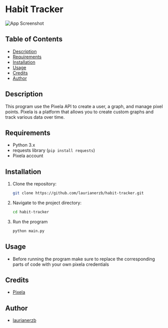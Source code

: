 # Habit Tracker

![App Screenshot]()

## Table of Contents

- [Description](#description)
- [Requirements](#requirements)
- [Installation](#installation)
- [Usage](#usage)
- [Credits](#credits)
- [Author](#author)

## Description
This program use the Pixela API to create a user, a graph, and manage pixel points. 
Pixela is a platform that allows you to create custom graphs and track various data 
over time.

## Requirements
- Python 3.x
- requests library (`pip install requests`)
- Pixela account

## Installation
1. Clone the repository:
   ```bash
   git clone https://github.com/laurianerzb/habit-tracker.git
2. Navigate to the project directory:
   ```bash 
   cd habit-tracker
3. Run the program
   ```bash
   python main.py

## Usage
- Before running the program make sure to replace the corresponding parts of code
with your own pixela credentials

## Credits
- [Pixela](https://docs.pixe.la/)

## Author
- [laurianerzb](https://github.com/laurianerzb)
